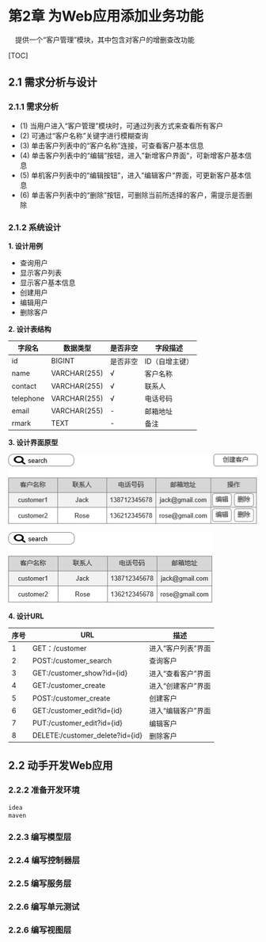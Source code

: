 # 第2章 为Web应用添加业务功能

&emsp;提供一个“客户管理”模块，其中包含对客户的增删查改功能

[TOC]

## 2.1 需求分析与设计

### 2.1.1 需求分析
- (1) 当用户进入“客户管理”模块时，可通过列表方式来查看所有客户
- (2) 可通过“客户名称”关键字进行模糊查询
- (3) 单击客户列表中的“客户名称”连接，可查看客户基本信息
- (4) 单击客户列表中的“编辑”按钮，进入”新增客户界面“，可新增客户基本信息
- (5) 单机客户列表中的“编辑按钮”，进入”编辑客户“界面，可更新客户基本信息
- (6) 单击客户列表中的“删除”按钮，可删除当前所选择的客户，需提示是否删除


### 2.1.2 系统设计
**1. 设计用例**
- 查询用户
- 显示客户列表
- 显示客户基本信息
- 创建用户
- 编辑用户
- 删除客户

**2. 设计表结构**

| 字段名| 数据类型 |  是否非空| 字段描述|
| --- | --- | --- | --- |
| id| BIGINT |  是否非空| ID（自增主键）|
| name| VARCHAR(255) |  √ | 客户名称|
| contact| VARCHAR(255) |  √ | 联系人|
| telephone| VARCHAR(255) |  √ | 电话号码|
| email| VARCHAR(255) |  - | 邮箱地址|
| rmark| TEXT |  - | 备注|

**3. 设计界面原型**

![用户管理](./assert/manage.png)

![查看管理](./assert/scan.png)

**4. 设计URL**

| 序号| URL | 描述| 
| --- | --- | --- |
| 1 | GET：/customer | 进入“客户列表”界面 |
|  2| POST:/customer_search | 查询客户 |
| 3 | GET:/customer_show?id={id} | 进入“查看客户”界面 |
| 4 | GET:/customer_create | 进入“创建客户”界面 |
| 5 | POST:/customer_create | 创建客户 |
| 6 | GET:/customer_edit?id={id} | 进入“编辑客户”界面 |
| 7 |  PUT:/customer_edit?id={id}|  编辑客户|
| 8 | DELETE:/customer_delete?id={id} | 删除客户 |

## 2.2 动手开发Web应用

### 2.2.2 准备开发环境
    idea
    maven 
    
### 2.2.3 编写模型层

### 2.2.4 编写控制器层

### 2.2.5 编写服务层

### 2.2.6 编写单元测试

### 2.2.6 编写视图层
